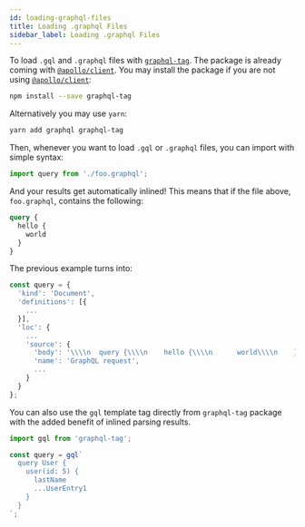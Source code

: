 ```yaml
---
id: loading-graphql-files
title: Loading .graphql Files
sidebar_label: Loading .graphql Files
---
```


To load `.gql` and `.graphql` files with [`graphql-tag`](https://www.npmjs.com/package/graphql-tag). The package is already coming with [`@apollo/client`](https://www.npmjs.com/package/@apollo/client). You may install the package if you are not using [`@apollo/client`](https://www.npmjs.com/package/@apollo/client):

```sh
npm install --save graphql-tag
```

Alternatively you may use `yarn`:

```sh
yarn add graphql graphql-tag
```

Then, whenever you want to load `.gql` or `.graphql` files, you can import with simple syntax:

```js
import query from './foo.graphql';
```

And your results get automatically inlined! This means that if the file above, `foo.graphql`, contains the following:

```graphql
query {
  hello {
    world
  }
}
```

The previous example turns into:

```javascript
const query = {
  'kind': 'Document',
  'definitions': [{
    ...
  }],
  'loc': {
    ...
    'source': {
      'body': '\\\\n  query {\\\\n    hello {\\\\n      world\\\\n    }\\\\n  }\\\\n',
      'name': 'GraphQL request',
      ...
    }
  }
};
```

You can also use the `gql` template tag directly from `graphql-tag` package with the added benefit of inlined parsing results.

```js
import gql from 'graphql-tag';

const query = gql`
  query User {
    user(id: 5) {
      lastName
      ...UserEntry1
    }
  }
`;
```
